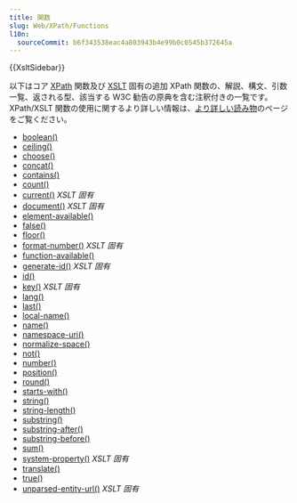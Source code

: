 ```yaml
---
title: 関数
slug: Web/XPath/Functions
l10n:
  sourceCommit: b6f343538eac4a803943b4e99b0c0545b372645a
---
```


{{XsltSidebar}}

以下はコア [XPath](/ja/docs/Web/XPath) 関数及び [XSLT](/ja/docs/Web/XSLT) 固有の追加 XPath 関数の、解説、構文、引数一覧、返される型、該当する W3C 勧告の原典を含む注釈付きの一覧です。 XPath/XSLT 関数の使用に関するより詳しい情報は、[より詳しい読み物](/ja/docs/Web/XSLT/Transforming_XML_with_XSLT)のページをご覧ください。

- [boolean()](/ja/docs/Web/XPath/Functions/boolean)
- [ceiling()](/ja/docs/Web/XPath/Functions/ceiling)
- [choose()](/ja/docs/Web/XPath/Functions/choose)
- [concat()](/ja/docs/Web/XPath/Functions/concat)
- [contains()](/ja/docs/Web/XPath/Functions/contains)
- [count()](/ja/docs/Web/XPath/Functions/count)
- [current()](/ja/docs/Web/XPath/Functions/current) _XSLT 固有_
- [document()](/ja/docs/Web/XPath/Functions/document) _XSLT 固有_
- [element-available()](/ja/docs/Web/XPath/Functions/element-available)
- [false()](/ja/docs/Web/XPath/Functions/false)
- [floor()](/ja/docs/Web/XPath/Functions/floor)
- [format-number()](/ja/docs/Web/XPath/Functions/format-number) _XSLT 固有_
- [function-available()](/ja/docs/Web/XPath/Functions/function-available)
- [generate-id()](/ja/docs/Web/XPath/Functions/generate-id) _XSLT 固有_
- [id()](/ja/docs/Web/XPath/Functions/id)
- [key()](/ja/docs/Web/XPath/Functions/key) _XSLT 固有_
- [lang()](/ja/docs/Web/XPath/Functions/lang)
- [last()](/ja/docs/Web/XPath/Functions/last)
- [local-name()](/ja/docs/Web/XPath/Functions/local-name)
- [name()](/ja/docs/Web/XPath/Functions/name)
- [namespace-uri()](/ja/docs/Web/XPath/Functions/namespace-uri)
- [normalize-space()](/ja/docs/Web/XPath/Functions/normalize-space)
- [not()](/ja/docs/Web/XPath/Functions/not)
- [number()](/ja/docs/Web/XPath/Functions/number)
- [position()](/ja/docs/Web/XPath/Functions/position)
- [round()](/ja/docs/Web/XPath/Functions/round)
- [starts-with()](/ja/docs/Web/XPath/Functions/starts-with)
- [string()](/ja/docs/Web/XPath/Functions/string)
- [string-length()](/ja/docs/Web/XPath/Functions/string-length)
- [substring()](/ja/docs/Web/XPath/Functions/substring)
- [substring-after()](/ja/docs/Web/XPath/Functions/substring-after)
- [substring-before()](/ja/docs/Web/XPath/Functions/substring-before)
- [sum()](/ja/docs/Web/XPath/Functions/sum)
- [system-property()](/ja/docs/Web/XPath/Functions/system-property) _XSLT 固有_
- [translate()](/ja/docs/Web/XPath/Functions/translate)
- [true()](/ja/docs/Web/XPath/Functions/true)
- [unparsed-entity-url()](/ja/docs/Web/XPath/Functions/unparsed-entity-url) _XSLT 固有_
